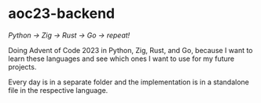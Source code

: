  # aoc23-backend
 
 _Python -> Zig -> Rust -> Go -> repeat!_

 Doing Advent of Code 2023 in Python, Zig, Rust, and Go, because I want to learn these languages and see which ones I want to use for my future projects.

 Every day is in a separate folder and the implementation is in a standalone file in the respective language. 

